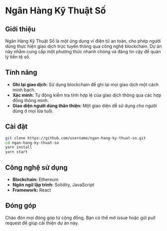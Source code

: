 # Ngân Hàng Kỹ Thuật Số

## Giới thiệu
Ngân Hàng Kỹ Thuật Số là một ứng dụng ví điện tử an toàn, cho phép người dùng thực hiện giao dịch trực tuyến thông qua công nghệ blockchain. Dự án này nhằm cung cấp một phương thức nhanh chóng và đáng tin cậy để quản lý tiền tệ số.

## Tính năng
- **Ghi lại giao dịch:** Sử dụng blockchain để ghi lại mọi giao dịch một cách minh bạch.
- **Xác minh:** Tự động kiểm tra tính hợp lệ của giao dịch thông qua các hợp đồng thông minh.
- **Giao diện người dùng thân thiện:** Một giao diện dễ sử dụng cho người dùng ở mọi lứa tuổi.

## Cài đặt
```bash
git clone https://github.com/username/ngan-hang-ky-thuat-so.git
cd ngan-hang-ky-thuat-so
yarn install
yarn start
```

## Công nghệ sử dụng
- **Blockchain:** Ethereum
- **Ngôn ngữ lập trình:** Solidity, JavaScript
- **Framework:** React

## Đóng góp
Chào đón mọi đóng góp từ cộng đồng. Bạn có thể mở issue hoặc gửi pull request để giúp cải thiện dự án này.